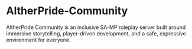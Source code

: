 # AltherPride-Community
AltherPride Community is an inclusive SA-MP roleplay server built around immersive storytelling, player-driven development, and a safe, expressive environment for everyone.
